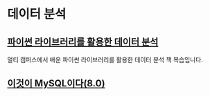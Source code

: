 # 데이터 분석

## [파이썬 라이브러리를 활용한 데이터 분석](./Python%20for%20Data%20Analysis/README.md)

멀티 캠퍼스에서 배운 파이썬 라이브러리를 활용한 데이터 분석 책 복습입니다.

## [이것이 MySQL이다(8.0)](./This%20is%20MySQL(8.0)/README.md)
